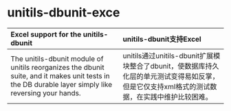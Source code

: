 # unitils-dbunit-exce
Excel support for the unitils-dbunit | unitils-dbunit支持Excel
:--- | :---
The unitils-dbunit module of unitils reorganizes the dbunit suite, and it makes unit tests in the DB durable layer simply like reversing your hands. | unitils通过unitils-dbunit扩展模块整合了dbunit，使数据库持久化层的单元测试变得易如反掌，但是它仅支持xml格式的测试数据，在实践中维护比较困难。
